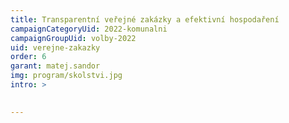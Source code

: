 ```yaml
---
title: Transparentní veřejné zakázky a efektivní hospodaření
campaignCategoryUid: 2022-komunalni
campaignGroupUid: volby-2022
uid: verejne-zakazky
order: 6
garant: matej.sandor
img: program/skolstvi.jpg
intro: >
  

---
```


